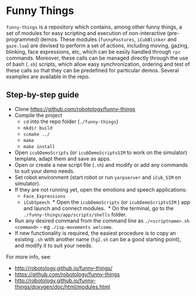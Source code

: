 Funny Things
============

`funny-things` is a repository which contains, among other funny things, a set of modules for easy scripting and execution of non-interactive (pre-programmed) demos. These modules (`funnyPostures`, `iCubBlinker` and `gaze.lua`) are devised to perform a set of actions, including moving, gazing,  blinking, face expressions, etc, which can be easily handled through `rpc` commands. Moreover, these calls can be managed directly through the use of bash (`.sh`) scripts, which allow easy synchronization, ordering and test of these calls so that they can be predefined for particular demos. Several examples are available in the repo.

Step-by-step guide 
------------
  * Clone https://github.com/robotology/funny-things
  * Compile the project
    * `cd` into the repo folder (`./funny-things`)
    * `mkdir build`
    * `ccmake ../`
    * `make`
    * `make install`
  * Open `icubDemoScripts` (or `icubDemoScriptsSIM` to work on the simulator) template, adapt them and save as apps.
  * Open or create a new script file (`.sh`) and modify or add any commands to suit your demo needs.
  * Set robot environment (start robot or run `yarpserver` and `iCub_SIM` on simulator). 
  * If they are not running yet, open the emotions and speech applications:
    * `Face_Expressions`
    * `iCubSpeech`
  * Open the `icubDemoScripts` (or `icubDemoScriptsSIM` ) app and launch and connect modules.
  * On the terminal, go to the `./funny-things/app/scripts/shells` folder.
  * Run any desired command from the command line as `./<scriptname>.sh <command>` - eg `./isp-movements welcome`.
  * If new functionality is required, the easiest procedure is to copy an existing `.sh` with another name (`tg2.sh` can be a good starting point), and modify it to suit your needs.
 

For more info, see:

  * http://robotology.github.io/funny-things/
  * https://github.com/robotology/funny-things
  * http://robotology.github.io/funny-things/doxygen/doc/html/modules.html

